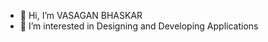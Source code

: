 - 👋 Hi, I’m VASAGAN BHASKAR
- 👀 I’m interested in Designing and Developing Applications


<!---
VASAGAN18/VASAGAN18 is a ✨ special ✨ repository because its `README.md` (this file) appears on your GitHub profile.
You can click the Preview link to take a look at your changes.
--->
